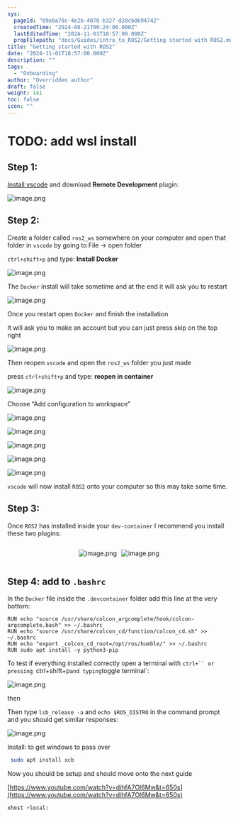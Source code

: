 ```yaml
---
sys:
  pageId: "89e0a78c-4e2b-4070-b327-d28cb0694742"
  createdTime: "2024-08-21T00:24:00.000Z"
  lastEditedTime: "2024-11-01T18:57:00.000Z"
  propFilepath: "docs/Guides/intro_to_ROS2/Getting started with ROS2.md"
title: "Getting started with ROS2"
date: "2024-11-01T18:57:00.000Z"
description: ""
tags:
  - "Onboarding"
author: "Overridden author"
draft: false
weight: 141
toc: false
icon: ""
---
```


# TODO: add wsl install

## Step 1:

[Install vscode](https://code.visualstudio.com/download) and download **Remote Development** plugin:

![image.png](https://prod-files-secure.s3.us-west-2.amazonaws.com/d518164a-d88e-44d1-a4ee-3adb3bd8bce0/efb52993-1881-4a40-b95e-6f020334f022/image.png?X-Amz-Algorithm=AWS4-HMAC-SHA256&X-Amz-Content-Sha256=UNSIGNED-PAYLOAD&X-Amz-Credential=ASIAZI2LB466U4RVFOSO%2F20250426%2Fus-west-2%2Fs3%2Faws4_request&X-Amz-Date=20250426T170238Z&X-Amz-Expires=3600&X-Amz-Security-Token=IQoJb3JpZ2luX2VjEK%2F%2F%2F%2F%2F%2F%2F%2F%2F%2F%2FwEaCXVzLXdlc3QtMiJHMEUCIQCAQa9aP7XA67fIwyLNP%2BCla6%2FEKsrbdERx%2FBbLRzn8CgIgQItkd0Bf%2FYIp26AIbFbZpXuGrwk0k78HT2VveNBc1C4q%2FwMISBAAGgw2Mzc0MjMxODM4MDUiDFiKi5VwjraeqCYQvyrcAw3UCKw%2B35pnQfZobK9VjYlII1tGzMVOLOmoTdikwPIMcUl%2BADx%2BlOzgmfLmLoyVWOeemarpk1UhDX2c7KBqJNIwHmoyaskg6oqUBGlm3L5JvBOXYujvVT5G1IX88vJn6ZQwXKON%2BwIA678RWz4FSkT309oWWJnLzhlz2zUT23QPKHIEDj1fWXYuJuuemzU9oQWR6SqbF3OyuAFCd2M%2BZLWrVRtY8jaTF9UwPdDZq1Ihf25NKFlSFxymBoSg4lQ%2Fs7Y6Es%2BzLomgdio3i221tqYxV8jQ8UGDj9uTxkrazTXuGvmGhVVNnl6Wf6Oj5OKIpiihm9q6vYEBMMUoKVsuP2muJocYMbVhsAhV1uPXnjC2%2F1U17FPm1JiAawNdPvC0D%2FacNCyVHgpc%2BG4O5RKET4SWwg7BgeMJhf%2BSe2OYthQ1h7GtNVlMeO5xlyyG3xNpd%2F7No3V7PZ4KqHYW%2BjQa8sJZ9OKM%2BqLuwN%2F1xA7lmzGaCG%2Bcnz3S6Dr8JWSvNjtZZ7yrgOi6bpNmV8aWQZyBlfK574dMIHxbKz%2F%2B04jGoW%2FNLzgAzderRGFBY0WEBYHxkfG7tRDxxG%2F127DtXE61JvpAk9fSEiKGaL2fgzJyOvamzVsffHNEOUNYLpufMPLms8AGOqUBJKTvom%2Bo74fA9nFPmdm0Hsk8SjaSfOjvjcFUr74lxFBjlb8e9C4zEecrvk33uYGpeFNCeKSzOAX1G9o44rp7ulPJ0jQ9JrkFwg8fhUMoz4XzsHcMC%2Fgj5O%2FBrfhDh7m6sboEBlyRcRDbgAlglpqSmDkropsoS9ayKR6%2FW%2FTLOSGUVBpJgzWukYJFN%2Bp%2BoZRXlvKmtZ0pfoiFJ2%2Fv6yySrMcTftIY&X-Amz-Signature=8b214938a81bc44ada7cc31349961b07ddeb1c005958ad5a40ed4077ce46b20e&X-Amz-SignedHeaders=host&x-id=GetObject)

## Step 2:

Create a folder called `ros2_ws` somewhere on your computer and open that folder in `vscode` by going to File → open folder 

`ctrl+shift+p` and type: **Install Docker**

![image.png](https://prod-files-secure.s3.us-west-2.amazonaws.com/d518164a-d88e-44d1-a4ee-3adb3bd8bce0/2269dc0e-1cd5-47ff-bceb-c04ad9b2eab0/image.png?X-Amz-Algorithm=AWS4-HMAC-SHA256&X-Amz-Content-Sha256=UNSIGNED-PAYLOAD&X-Amz-Credential=ASIAZI2LB466U4RVFOSO%2F20250426%2Fus-west-2%2Fs3%2Faws4_request&X-Amz-Date=20250426T170238Z&X-Amz-Expires=3600&X-Amz-Security-Token=IQoJb3JpZ2luX2VjEK%2F%2F%2F%2F%2F%2F%2F%2F%2F%2F%2FwEaCXVzLXdlc3QtMiJHMEUCIQCAQa9aP7XA67fIwyLNP%2BCla6%2FEKsrbdERx%2FBbLRzn8CgIgQItkd0Bf%2FYIp26AIbFbZpXuGrwk0k78HT2VveNBc1C4q%2FwMISBAAGgw2Mzc0MjMxODM4MDUiDFiKi5VwjraeqCYQvyrcAw3UCKw%2B35pnQfZobK9VjYlII1tGzMVOLOmoTdikwPIMcUl%2BADx%2BlOzgmfLmLoyVWOeemarpk1UhDX2c7KBqJNIwHmoyaskg6oqUBGlm3L5JvBOXYujvVT5G1IX88vJn6ZQwXKON%2BwIA678RWz4FSkT309oWWJnLzhlz2zUT23QPKHIEDj1fWXYuJuuemzU9oQWR6SqbF3OyuAFCd2M%2BZLWrVRtY8jaTF9UwPdDZq1Ihf25NKFlSFxymBoSg4lQ%2Fs7Y6Es%2BzLomgdio3i221tqYxV8jQ8UGDj9uTxkrazTXuGvmGhVVNnl6Wf6Oj5OKIpiihm9q6vYEBMMUoKVsuP2muJocYMbVhsAhV1uPXnjC2%2F1U17FPm1JiAawNdPvC0D%2FacNCyVHgpc%2BG4O5RKET4SWwg7BgeMJhf%2BSe2OYthQ1h7GtNVlMeO5xlyyG3xNpd%2F7No3V7PZ4KqHYW%2BjQa8sJZ9OKM%2BqLuwN%2F1xA7lmzGaCG%2Bcnz3S6Dr8JWSvNjtZZ7yrgOi6bpNmV8aWQZyBlfK574dMIHxbKz%2F%2B04jGoW%2FNLzgAzderRGFBY0WEBYHxkfG7tRDxxG%2F127DtXE61JvpAk9fSEiKGaL2fgzJyOvamzVsffHNEOUNYLpufMPLms8AGOqUBJKTvom%2Bo74fA9nFPmdm0Hsk8SjaSfOjvjcFUr74lxFBjlb8e9C4zEecrvk33uYGpeFNCeKSzOAX1G9o44rp7ulPJ0jQ9JrkFwg8fhUMoz4XzsHcMC%2Fgj5O%2FBrfhDh7m6sboEBlyRcRDbgAlglpqSmDkropsoS9ayKR6%2FW%2FTLOSGUVBpJgzWukYJFN%2Bp%2BoZRXlvKmtZ0pfoiFJ2%2Fv6yySrMcTftIY&X-Amz-Signature=abdc02ccb1608a475988604ca519d3ae50cac17c9adc8384e87cc5c9055073cf&X-Amz-SignedHeaders=host&x-id=GetObject)

The `Docker` install will take sometime and at the end it will ask you to restart

![image.png](https://prod-files-secure.s3.us-west-2.amazonaws.com/d518164a-d88e-44d1-a4ee-3adb3bd8bce0/ed233f78-be33-4b1f-b89c-9c346c0e961e/image.png?X-Amz-Algorithm=AWS4-HMAC-SHA256&X-Amz-Content-Sha256=UNSIGNED-PAYLOAD&X-Amz-Credential=ASIAZI2LB466U4RVFOSO%2F20250426%2Fus-west-2%2Fs3%2Faws4_request&X-Amz-Date=20250426T170238Z&X-Amz-Expires=3600&X-Amz-Security-Token=IQoJb3JpZ2luX2VjEK%2F%2F%2F%2F%2F%2F%2F%2F%2F%2F%2FwEaCXVzLXdlc3QtMiJHMEUCIQCAQa9aP7XA67fIwyLNP%2BCla6%2FEKsrbdERx%2FBbLRzn8CgIgQItkd0Bf%2FYIp26AIbFbZpXuGrwk0k78HT2VveNBc1C4q%2FwMISBAAGgw2Mzc0MjMxODM4MDUiDFiKi5VwjraeqCYQvyrcAw3UCKw%2B35pnQfZobK9VjYlII1tGzMVOLOmoTdikwPIMcUl%2BADx%2BlOzgmfLmLoyVWOeemarpk1UhDX2c7KBqJNIwHmoyaskg6oqUBGlm3L5JvBOXYujvVT5G1IX88vJn6ZQwXKON%2BwIA678RWz4FSkT309oWWJnLzhlz2zUT23QPKHIEDj1fWXYuJuuemzU9oQWR6SqbF3OyuAFCd2M%2BZLWrVRtY8jaTF9UwPdDZq1Ihf25NKFlSFxymBoSg4lQ%2Fs7Y6Es%2BzLomgdio3i221tqYxV8jQ8UGDj9uTxkrazTXuGvmGhVVNnl6Wf6Oj5OKIpiihm9q6vYEBMMUoKVsuP2muJocYMbVhsAhV1uPXnjC2%2F1U17FPm1JiAawNdPvC0D%2FacNCyVHgpc%2BG4O5RKET4SWwg7BgeMJhf%2BSe2OYthQ1h7GtNVlMeO5xlyyG3xNpd%2F7No3V7PZ4KqHYW%2BjQa8sJZ9OKM%2BqLuwN%2F1xA7lmzGaCG%2Bcnz3S6Dr8JWSvNjtZZ7yrgOi6bpNmV8aWQZyBlfK574dMIHxbKz%2F%2B04jGoW%2FNLzgAzderRGFBY0WEBYHxkfG7tRDxxG%2F127DtXE61JvpAk9fSEiKGaL2fgzJyOvamzVsffHNEOUNYLpufMPLms8AGOqUBJKTvom%2Bo74fA9nFPmdm0Hsk8SjaSfOjvjcFUr74lxFBjlb8e9C4zEecrvk33uYGpeFNCeKSzOAX1G9o44rp7ulPJ0jQ9JrkFwg8fhUMoz4XzsHcMC%2Fgj5O%2FBrfhDh7m6sboEBlyRcRDbgAlglpqSmDkropsoS9ayKR6%2FW%2FTLOSGUVBpJgzWukYJFN%2Bp%2BoZRXlvKmtZ0pfoiFJ2%2Fv6yySrMcTftIY&X-Amz-Signature=33aa6b148875a61ede43f67ff3f4cd003ccb039f4e2436819ad480d3c163d804&X-Amz-SignedHeaders=host&x-id=GetObject)

Once you restart open `Docker` and finish the installation

It will ask you to make an account but you can just press skip on the top right

![image.png](https://prod-files-secure.s3.us-west-2.amazonaws.com/d518164a-d88e-44d1-a4ee-3adb3bd8bce0/21010ad9-1659-4fd9-9f59-9932a09b2a3d/image.png?X-Amz-Algorithm=AWS4-HMAC-SHA256&X-Amz-Content-Sha256=UNSIGNED-PAYLOAD&X-Amz-Credential=ASIAZI2LB466U4RVFOSO%2F20250426%2Fus-west-2%2Fs3%2Faws4_request&X-Amz-Date=20250426T170238Z&X-Amz-Expires=3600&X-Amz-Security-Token=IQoJb3JpZ2luX2VjEK%2F%2F%2F%2F%2F%2F%2F%2F%2F%2F%2FwEaCXVzLXdlc3QtMiJHMEUCIQCAQa9aP7XA67fIwyLNP%2BCla6%2FEKsrbdERx%2FBbLRzn8CgIgQItkd0Bf%2FYIp26AIbFbZpXuGrwk0k78HT2VveNBc1C4q%2FwMISBAAGgw2Mzc0MjMxODM4MDUiDFiKi5VwjraeqCYQvyrcAw3UCKw%2B35pnQfZobK9VjYlII1tGzMVOLOmoTdikwPIMcUl%2BADx%2BlOzgmfLmLoyVWOeemarpk1UhDX2c7KBqJNIwHmoyaskg6oqUBGlm3L5JvBOXYujvVT5G1IX88vJn6ZQwXKON%2BwIA678RWz4FSkT309oWWJnLzhlz2zUT23QPKHIEDj1fWXYuJuuemzU9oQWR6SqbF3OyuAFCd2M%2BZLWrVRtY8jaTF9UwPdDZq1Ihf25NKFlSFxymBoSg4lQ%2Fs7Y6Es%2BzLomgdio3i221tqYxV8jQ8UGDj9uTxkrazTXuGvmGhVVNnl6Wf6Oj5OKIpiihm9q6vYEBMMUoKVsuP2muJocYMbVhsAhV1uPXnjC2%2F1U17FPm1JiAawNdPvC0D%2FacNCyVHgpc%2BG4O5RKET4SWwg7BgeMJhf%2BSe2OYthQ1h7GtNVlMeO5xlyyG3xNpd%2F7No3V7PZ4KqHYW%2BjQa8sJZ9OKM%2BqLuwN%2F1xA7lmzGaCG%2Bcnz3S6Dr8JWSvNjtZZ7yrgOi6bpNmV8aWQZyBlfK574dMIHxbKz%2F%2B04jGoW%2FNLzgAzderRGFBY0WEBYHxkfG7tRDxxG%2F127DtXE61JvpAk9fSEiKGaL2fgzJyOvamzVsffHNEOUNYLpufMPLms8AGOqUBJKTvom%2Bo74fA9nFPmdm0Hsk8SjaSfOjvjcFUr74lxFBjlb8e9C4zEecrvk33uYGpeFNCeKSzOAX1G9o44rp7ulPJ0jQ9JrkFwg8fhUMoz4XzsHcMC%2Fgj5O%2FBrfhDh7m6sboEBlyRcRDbgAlglpqSmDkropsoS9ayKR6%2FW%2FTLOSGUVBpJgzWukYJFN%2Bp%2BoZRXlvKmtZ0pfoiFJ2%2Fv6yySrMcTftIY&X-Amz-Signature=47ef7cd7384230d9d7bba66034ceb26d5195448e120d4eab9aa9b36fd98dc12f&X-Amz-SignedHeaders=host&x-id=GetObject)

Then reopen `vscode` and open the `ros2_ws` folder you just made

press `ctrl+shift+p` and type: **reopen in container**

![image.png](https://prod-files-secure.s3.us-west-2.amazonaws.com/d518164a-d88e-44d1-a4ee-3adb3bd8bce0/4e93b8c2-41ad-488c-8095-c74205196118/image.png?X-Amz-Algorithm=AWS4-HMAC-SHA256&X-Amz-Content-Sha256=UNSIGNED-PAYLOAD&X-Amz-Credential=ASIAZI2LB466U4RVFOSO%2F20250426%2Fus-west-2%2Fs3%2Faws4_request&X-Amz-Date=20250426T170238Z&X-Amz-Expires=3600&X-Amz-Security-Token=IQoJb3JpZ2luX2VjEK%2F%2F%2F%2F%2F%2F%2F%2F%2F%2F%2FwEaCXVzLXdlc3QtMiJHMEUCIQCAQa9aP7XA67fIwyLNP%2BCla6%2FEKsrbdERx%2FBbLRzn8CgIgQItkd0Bf%2FYIp26AIbFbZpXuGrwk0k78HT2VveNBc1C4q%2FwMISBAAGgw2Mzc0MjMxODM4MDUiDFiKi5VwjraeqCYQvyrcAw3UCKw%2B35pnQfZobK9VjYlII1tGzMVOLOmoTdikwPIMcUl%2BADx%2BlOzgmfLmLoyVWOeemarpk1UhDX2c7KBqJNIwHmoyaskg6oqUBGlm3L5JvBOXYujvVT5G1IX88vJn6ZQwXKON%2BwIA678RWz4FSkT309oWWJnLzhlz2zUT23QPKHIEDj1fWXYuJuuemzU9oQWR6SqbF3OyuAFCd2M%2BZLWrVRtY8jaTF9UwPdDZq1Ihf25NKFlSFxymBoSg4lQ%2Fs7Y6Es%2BzLomgdio3i221tqYxV8jQ8UGDj9uTxkrazTXuGvmGhVVNnl6Wf6Oj5OKIpiihm9q6vYEBMMUoKVsuP2muJocYMbVhsAhV1uPXnjC2%2F1U17FPm1JiAawNdPvC0D%2FacNCyVHgpc%2BG4O5RKET4SWwg7BgeMJhf%2BSe2OYthQ1h7GtNVlMeO5xlyyG3xNpd%2F7No3V7PZ4KqHYW%2BjQa8sJZ9OKM%2BqLuwN%2F1xA7lmzGaCG%2Bcnz3S6Dr8JWSvNjtZZ7yrgOi6bpNmV8aWQZyBlfK574dMIHxbKz%2F%2B04jGoW%2FNLzgAzderRGFBY0WEBYHxkfG7tRDxxG%2F127DtXE61JvpAk9fSEiKGaL2fgzJyOvamzVsffHNEOUNYLpufMPLms8AGOqUBJKTvom%2Bo74fA9nFPmdm0Hsk8SjaSfOjvjcFUr74lxFBjlb8e9C4zEecrvk33uYGpeFNCeKSzOAX1G9o44rp7ulPJ0jQ9JrkFwg8fhUMoz4XzsHcMC%2Fgj5O%2FBrfhDh7m6sboEBlyRcRDbgAlglpqSmDkropsoS9ayKR6%2FW%2FTLOSGUVBpJgzWukYJFN%2Bp%2BoZRXlvKmtZ0pfoiFJ2%2Fv6yySrMcTftIY&X-Amz-Signature=27486fff677162c058f5d064afadda57bd1bc6c78ecc754389fbc4b1cd1f9a55&X-Amz-SignedHeaders=host&x-id=GetObject)

Choose “Add configuration to workspace”

![image.png](https://prod-files-secure.s3.us-west-2.amazonaws.com/d518164a-d88e-44d1-a4ee-3adb3bd8bce0/9560b282-5060-4989-ba37-97e7b2c22476/image.png?X-Amz-Algorithm=AWS4-HMAC-SHA256&X-Amz-Content-Sha256=UNSIGNED-PAYLOAD&X-Amz-Credential=ASIAZI2LB466U4RVFOSO%2F20250426%2Fus-west-2%2Fs3%2Faws4_request&X-Amz-Date=20250426T170238Z&X-Amz-Expires=3600&X-Amz-Security-Token=IQoJb3JpZ2luX2VjEK%2F%2F%2F%2F%2F%2F%2F%2F%2F%2F%2FwEaCXVzLXdlc3QtMiJHMEUCIQCAQa9aP7XA67fIwyLNP%2BCla6%2FEKsrbdERx%2FBbLRzn8CgIgQItkd0Bf%2FYIp26AIbFbZpXuGrwk0k78HT2VveNBc1C4q%2FwMISBAAGgw2Mzc0MjMxODM4MDUiDFiKi5VwjraeqCYQvyrcAw3UCKw%2B35pnQfZobK9VjYlII1tGzMVOLOmoTdikwPIMcUl%2BADx%2BlOzgmfLmLoyVWOeemarpk1UhDX2c7KBqJNIwHmoyaskg6oqUBGlm3L5JvBOXYujvVT5G1IX88vJn6ZQwXKON%2BwIA678RWz4FSkT309oWWJnLzhlz2zUT23QPKHIEDj1fWXYuJuuemzU9oQWR6SqbF3OyuAFCd2M%2BZLWrVRtY8jaTF9UwPdDZq1Ihf25NKFlSFxymBoSg4lQ%2Fs7Y6Es%2BzLomgdio3i221tqYxV8jQ8UGDj9uTxkrazTXuGvmGhVVNnl6Wf6Oj5OKIpiihm9q6vYEBMMUoKVsuP2muJocYMbVhsAhV1uPXnjC2%2F1U17FPm1JiAawNdPvC0D%2FacNCyVHgpc%2BG4O5RKET4SWwg7BgeMJhf%2BSe2OYthQ1h7GtNVlMeO5xlyyG3xNpd%2F7No3V7PZ4KqHYW%2BjQa8sJZ9OKM%2BqLuwN%2F1xA7lmzGaCG%2Bcnz3S6Dr8JWSvNjtZZ7yrgOi6bpNmV8aWQZyBlfK574dMIHxbKz%2F%2B04jGoW%2FNLzgAzderRGFBY0WEBYHxkfG7tRDxxG%2F127DtXE61JvpAk9fSEiKGaL2fgzJyOvamzVsffHNEOUNYLpufMPLms8AGOqUBJKTvom%2Bo74fA9nFPmdm0Hsk8SjaSfOjvjcFUr74lxFBjlb8e9C4zEecrvk33uYGpeFNCeKSzOAX1G9o44rp7ulPJ0jQ9JrkFwg8fhUMoz4XzsHcMC%2Fgj5O%2FBrfhDh7m6sboEBlyRcRDbgAlglpqSmDkropsoS9ayKR6%2FW%2FTLOSGUVBpJgzWukYJFN%2Bp%2BoZRXlvKmtZ0pfoiFJ2%2Fv6yySrMcTftIY&X-Amz-Signature=24fedfb8c4b7989d0de74daf55455e159b5659d09659ca6d2a59355d2bbd4666&X-Amz-SignedHeaders=host&x-id=GetObject)

![image.png](https://prod-files-secure.s3.us-west-2.amazonaws.com/d518164a-d88e-44d1-a4ee-3adb3bd8bce0/2ee63f81-886b-48e8-a553-dc6e5eac99e4/image.png?X-Amz-Algorithm=AWS4-HMAC-SHA256&X-Amz-Content-Sha256=UNSIGNED-PAYLOAD&X-Amz-Credential=ASIAZI2LB466U4RVFOSO%2F20250426%2Fus-west-2%2Fs3%2Faws4_request&X-Amz-Date=20250426T170238Z&X-Amz-Expires=3600&X-Amz-Security-Token=IQoJb3JpZ2luX2VjEK%2F%2F%2F%2F%2F%2F%2F%2F%2F%2F%2FwEaCXVzLXdlc3QtMiJHMEUCIQCAQa9aP7XA67fIwyLNP%2BCla6%2FEKsrbdERx%2FBbLRzn8CgIgQItkd0Bf%2FYIp26AIbFbZpXuGrwk0k78HT2VveNBc1C4q%2FwMISBAAGgw2Mzc0MjMxODM4MDUiDFiKi5VwjraeqCYQvyrcAw3UCKw%2B35pnQfZobK9VjYlII1tGzMVOLOmoTdikwPIMcUl%2BADx%2BlOzgmfLmLoyVWOeemarpk1UhDX2c7KBqJNIwHmoyaskg6oqUBGlm3L5JvBOXYujvVT5G1IX88vJn6ZQwXKON%2BwIA678RWz4FSkT309oWWJnLzhlz2zUT23QPKHIEDj1fWXYuJuuemzU9oQWR6SqbF3OyuAFCd2M%2BZLWrVRtY8jaTF9UwPdDZq1Ihf25NKFlSFxymBoSg4lQ%2Fs7Y6Es%2BzLomgdio3i221tqYxV8jQ8UGDj9uTxkrazTXuGvmGhVVNnl6Wf6Oj5OKIpiihm9q6vYEBMMUoKVsuP2muJocYMbVhsAhV1uPXnjC2%2F1U17FPm1JiAawNdPvC0D%2FacNCyVHgpc%2BG4O5RKET4SWwg7BgeMJhf%2BSe2OYthQ1h7GtNVlMeO5xlyyG3xNpd%2F7No3V7PZ4KqHYW%2BjQa8sJZ9OKM%2BqLuwN%2F1xA7lmzGaCG%2Bcnz3S6Dr8JWSvNjtZZ7yrgOi6bpNmV8aWQZyBlfK574dMIHxbKz%2F%2B04jGoW%2FNLzgAzderRGFBY0WEBYHxkfG7tRDxxG%2F127DtXE61JvpAk9fSEiKGaL2fgzJyOvamzVsffHNEOUNYLpufMPLms8AGOqUBJKTvom%2Bo74fA9nFPmdm0Hsk8SjaSfOjvjcFUr74lxFBjlb8e9C4zEecrvk33uYGpeFNCeKSzOAX1G9o44rp7ulPJ0jQ9JrkFwg8fhUMoz4XzsHcMC%2Fgj5O%2FBrfhDh7m6sboEBlyRcRDbgAlglpqSmDkropsoS9ayKR6%2FW%2FTLOSGUVBpJgzWukYJFN%2Bp%2BoZRXlvKmtZ0pfoiFJ2%2Fv6yySrMcTftIY&X-Amz-Signature=7ef1ccf3717873a1441e0eaa385fbebcb90f861d3e58e8d146df9d6db1725278&X-Amz-SignedHeaders=host&x-id=GetObject)

![image.png](https://prod-files-secure.s3.us-west-2.amazonaws.com/d518164a-d88e-44d1-a4ee-3adb3bd8bce0/ae1580b2-b048-407e-aed9-b584224a7a04/image.png?X-Amz-Algorithm=AWS4-HMAC-SHA256&X-Amz-Content-Sha256=UNSIGNED-PAYLOAD&X-Amz-Credential=ASIAZI2LB466U4RVFOSO%2F20250426%2Fus-west-2%2Fs3%2Faws4_request&X-Amz-Date=20250426T170238Z&X-Amz-Expires=3600&X-Amz-Security-Token=IQoJb3JpZ2luX2VjEK%2F%2F%2F%2F%2F%2F%2F%2F%2F%2F%2FwEaCXVzLXdlc3QtMiJHMEUCIQCAQa9aP7XA67fIwyLNP%2BCla6%2FEKsrbdERx%2FBbLRzn8CgIgQItkd0Bf%2FYIp26AIbFbZpXuGrwk0k78HT2VveNBc1C4q%2FwMISBAAGgw2Mzc0MjMxODM4MDUiDFiKi5VwjraeqCYQvyrcAw3UCKw%2B35pnQfZobK9VjYlII1tGzMVOLOmoTdikwPIMcUl%2BADx%2BlOzgmfLmLoyVWOeemarpk1UhDX2c7KBqJNIwHmoyaskg6oqUBGlm3L5JvBOXYujvVT5G1IX88vJn6ZQwXKON%2BwIA678RWz4FSkT309oWWJnLzhlz2zUT23QPKHIEDj1fWXYuJuuemzU9oQWR6SqbF3OyuAFCd2M%2BZLWrVRtY8jaTF9UwPdDZq1Ihf25NKFlSFxymBoSg4lQ%2Fs7Y6Es%2BzLomgdio3i221tqYxV8jQ8UGDj9uTxkrazTXuGvmGhVVNnl6Wf6Oj5OKIpiihm9q6vYEBMMUoKVsuP2muJocYMbVhsAhV1uPXnjC2%2F1U17FPm1JiAawNdPvC0D%2FacNCyVHgpc%2BG4O5RKET4SWwg7BgeMJhf%2BSe2OYthQ1h7GtNVlMeO5xlyyG3xNpd%2F7No3V7PZ4KqHYW%2BjQa8sJZ9OKM%2BqLuwN%2F1xA7lmzGaCG%2Bcnz3S6Dr8JWSvNjtZZ7yrgOi6bpNmV8aWQZyBlfK574dMIHxbKz%2F%2B04jGoW%2FNLzgAzderRGFBY0WEBYHxkfG7tRDxxG%2F127DtXE61JvpAk9fSEiKGaL2fgzJyOvamzVsffHNEOUNYLpufMPLms8AGOqUBJKTvom%2Bo74fA9nFPmdm0Hsk8SjaSfOjvjcFUr74lxFBjlb8e9C4zEecrvk33uYGpeFNCeKSzOAX1G9o44rp7ulPJ0jQ9JrkFwg8fhUMoz4XzsHcMC%2Fgj5O%2FBrfhDh7m6sboEBlyRcRDbgAlglpqSmDkropsoS9ayKR6%2FW%2FTLOSGUVBpJgzWukYJFN%2Bp%2BoZRXlvKmtZ0pfoiFJ2%2Fv6yySrMcTftIY&X-Amz-Signature=82d433d8ade50b3a04d2125e8ea4216ba6e2d115a96b85f7898efc271d2e8f07&X-Amz-SignedHeaders=host&x-id=GetObject)

![image.png](https://prod-files-secure.s3.us-west-2.amazonaws.com/d518164a-d88e-44d1-a4ee-3adb3bd8bce0/53255b28-f75e-430f-b9e3-c0ac8577e42b/image.png?X-Amz-Algorithm=AWS4-HMAC-SHA256&X-Amz-Content-Sha256=UNSIGNED-PAYLOAD&X-Amz-Credential=ASIAZI2LB466U4RVFOSO%2F20250426%2Fus-west-2%2Fs3%2Faws4_request&X-Amz-Date=20250426T170238Z&X-Amz-Expires=3600&X-Amz-Security-Token=IQoJb3JpZ2luX2VjEK%2F%2F%2F%2F%2F%2F%2F%2F%2F%2F%2FwEaCXVzLXdlc3QtMiJHMEUCIQCAQa9aP7XA67fIwyLNP%2BCla6%2FEKsrbdERx%2FBbLRzn8CgIgQItkd0Bf%2FYIp26AIbFbZpXuGrwk0k78HT2VveNBc1C4q%2FwMISBAAGgw2Mzc0MjMxODM4MDUiDFiKi5VwjraeqCYQvyrcAw3UCKw%2B35pnQfZobK9VjYlII1tGzMVOLOmoTdikwPIMcUl%2BADx%2BlOzgmfLmLoyVWOeemarpk1UhDX2c7KBqJNIwHmoyaskg6oqUBGlm3L5JvBOXYujvVT5G1IX88vJn6ZQwXKON%2BwIA678RWz4FSkT309oWWJnLzhlz2zUT23QPKHIEDj1fWXYuJuuemzU9oQWR6SqbF3OyuAFCd2M%2BZLWrVRtY8jaTF9UwPdDZq1Ihf25NKFlSFxymBoSg4lQ%2Fs7Y6Es%2BzLomgdio3i221tqYxV8jQ8UGDj9uTxkrazTXuGvmGhVVNnl6Wf6Oj5OKIpiihm9q6vYEBMMUoKVsuP2muJocYMbVhsAhV1uPXnjC2%2F1U17FPm1JiAawNdPvC0D%2FacNCyVHgpc%2BG4O5RKET4SWwg7BgeMJhf%2BSe2OYthQ1h7GtNVlMeO5xlyyG3xNpd%2F7No3V7PZ4KqHYW%2BjQa8sJZ9OKM%2BqLuwN%2F1xA7lmzGaCG%2Bcnz3S6Dr8JWSvNjtZZ7yrgOi6bpNmV8aWQZyBlfK574dMIHxbKz%2F%2B04jGoW%2FNLzgAzderRGFBY0WEBYHxkfG7tRDxxG%2F127DtXE61JvpAk9fSEiKGaL2fgzJyOvamzVsffHNEOUNYLpufMPLms8AGOqUBJKTvom%2Bo74fA9nFPmdm0Hsk8SjaSfOjvjcFUr74lxFBjlb8e9C4zEecrvk33uYGpeFNCeKSzOAX1G9o44rp7ulPJ0jQ9JrkFwg8fhUMoz4XzsHcMC%2Fgj5O%2FBrfhDh7m6sboEBlyRcRDbgAlglpqSmDkropsoS9ayKR6%2FW%2FTLOSGUVBpJgzWukYJFN%2Bp%2BoZRXlvKmtZ0pfoiFJ2%2Fv6yySrMcTftIY&X-Amz-Signature=65d4f89a48d24640e8cbb829043eb8c5fcb847e656cb32a0e76322060e881a56&X-Amz-SignedHeaders=host&x-id=GetObject)

![image.png](https://prod-files-secure.s3.us-west-2.amazonaws.com/d518164a-d88e-44d1-a4ee-3adb3bd8bce0/7c562767-5af9-4ffb-97d1-327bcdf4ee00/image.png?X-Amz-Algorithm=AWS4-HMAC-SHA256&X-Amz-Content-Sha256=UNSIGNED-PAYLOAD&X-Amz-Credential=ASIAZI2LB466U4RVFOSO%2F20250426%2Fus-west-2%2Fs3%2Faws4_request&X-Amz-Date=20250426T170238Z&X-Amz-Expires=3600&X-Amz-Security-Token=IQoJb3JpZ2luX2VjEK%2F%2F%2F%2F%2F%2F%2F%2F%2F%2F%2FwEaCXVzLXdlc3QtMiJHMEUCIQCAQa9aP7XA67fIwyLNP%2BCla6%2FEKsrbdERx%2FBbLRzn8CgIgQItkd0Bf%2FYIp26AIbFbZpXuGrwk0k78HT2VveNBc1C4q%2FwMISBAAGgw2Mzc0MjMxODM4MDUiDFiKi5VwjraeqCYQvyrcAw3UCKw%2B35pnQfZobK9VjYlII1tGzMVOLOmoTdikwPIMcUl%2BADx%2BlOzgmfLmLoyVWOeemarpk1UhDX2c7KBqJNIwHmoyaskg6oqUBGlm3L5JvBOXYujvVT5G1IX88vJn6ZQwXKON%2BwIA678RWz4FSkT309oWWJnLzhlz2zUT23QPKHIEDj1fWXYuJuuemzU9oQWR6SqbF3OyuAFCd2M%2BZLWrVRtY8jaTF9UwPdDZq1Ihf25NKFlSFxymBoSg4lQ%2Fs7Y6Es%2BzLomgdio3i221tqYxV8jQ8UGDj9uTxkrazTXuGvmGhVVNnl6Wf6Oj5OKIpiihm9q6vYEBMMUoKVsuP2muJocYMbVhsAhV1uPXnjC2%2F1U17FPm1JiAawNdPvC0D%2FacNCyVHgpc%2BG4O5RKET4SWwg7BgeMJhf%2BSe2OYthQ1h7GtNVlMeO5xlyyG3xNpd%2F7No3V7PZ4KqHYW%2BjQa8sJZ9OKM%2BqLuwN%2F1xA7lmzGaCG%2Bcnz3S6Dr8JWSvNjtZZ7yrgOi6bpNmV8aWQZyBlfK574dMIHxbKz%2F%2B04jGoW%2FNLzgAzderRGFBY0WEBYHxkfG7tRDxxG%2F127DtXE61JvpAk9fSEiKGaL2fgzJyOvamzVsffHNEOUNYLpufMPLms8AGOqUBJKTvom%2Bo74fA9nFPmdm0Hsk8SjaSfOjvjcFUr74lxFBjlb8e9C4zEecrvk33uYGpeFNCeKSzOAX1G9o44rp7ulPJ0jQ9JrkFwg8fhUMoz4XzsHcMC%2Fgj5O%2FBrfhDh7m6sboEBlyRcRDbgAlglpqSmDkropsoS9ayKR6%2FW%2FTLOSGUVBpJgzWukYJFN%2Bp%2BoZRXlvKmtZ0pfoiFJ2%2Fv6yySrMcTftIY&X-Amz-Signature=0634f55de1e68bb39b91d04b798214d7ebc0d8122beb7d47bccf351126656553&X-Amz-SignedHeaders=host&x-id=GetObject)

`vscode` will now install `ROS2` onto your computer so this may take some time.

## Step 3:

Once `ROS2` has installed inside your `dev-container` I recommend you install these two plugins:

<div style="display: flex;flex-direction: row; column-gap:10px; max-width: 630px;justify-content: center;">
<div>

![image.png](https://prod-files-secure.s3.us-west-2.amazonaws.com/d518164a-d88e-44d1-a4ee-3adb3bd8bce0/3fc3d550-5a54-4ba1-ba6b-faa01cdb7369/image.png?X-Amz-Algorithm=AWS4-HMAC-SHA256&X-Amz-Content-Sha256=UNSIGNED-PAYLOAD&X-Amz-Credential=ASIAZI2LB466ZJERAUJ7%2F20250426%2Fus-west-2%2Fs3%2Faws4_request&X-Amz-Date=20250426T170240Z&X-Amz-Expires=3600&X-Amz-Security-Token=IQoJb3JpZ2luX2VjEK%2F%2F%2F%2F%2F%2F%2F%2F%2F%2F%2FwEaCXVzLXdlc3QtMiJGMEQCIDSn96856iZkU0whTrmhVktsGakTuUkMGmRfisHNa45%2BAiAlhFqYbIRLnBCjiHZeWyVduM1gRIBZ3siuvoC20LAFtyr%2FAwhIEAAaDDYzNzQyMzE4MzgwNSIMZmYXut%2B8%2FjrIAHQiKtwDN%2FHkkAyenVvtMMe2JESbg9e039nQ0yiaUTrC31Iv5UfvBPGMoYOA%2Bb7%2BRMbbx4%2B5oYE%2BdXK0BdkIkqCSbw3IVyg2fORhsW0zDiSwpTrUJmJfP7%2BXY6LDfQE6D%2FGVpXZqFNt9hRMiLEhqyA8qbsKORQl8RBtcRxOmaOz4QcaV1WgLlnpiXtNRlHLBQ9o3%2F3UZ76jJUt%2BGzAy2GhSOhyyAAHRWj0uGNjS8W93TnCcofzHmkawJjOhDsxP3Z%2BJxpNUCZDgbQLdyLH0EV%2Be5Kyfzr3%2BeNQIrsfl1zoi9J1ZkTt5vIaqN9qiqEGlFNoYWNBSVxVS2c62LCZPyEFg6lSw5kn4%2BEKDzuL7FxDapkyiEOf9VTfMGGtShPb2qf4bdkqVoC%2F59E0Rk%2FqPwCGxkM%2Fv6mqrNzBBB6yiIfnMBCQbmuQMuxdKKnCDuWpQNZ0u3K61K0DJ9ppZGDLGoKsBmewiH%2B9LPfLEY%2FqTCQKmC4c9HCNeTWkcdoqF8ISUgsB9fzPU5V9xyJaLt8p%2BHPc%2BPMactM3qsswCubGkmrBysSg7kkeewpfETBuj5zA%2FDYC5fxvG9FqOPR6OptDbL6PcgIiYPggvmQoswG5bksH%2Fqsbb7wwRPUBItqJzkX6%2BlkpMwvOazwAY6pgEqk2QgmwmlzvoOA5IT9NVJ3S4oF6owsOZmJIpjeGpwbVmyNOh1YSqX2rLjyh5Ddip%2FdYMCXoedLH1dYTaFe8U%2BqsSuEiou3vZxPwEboC1%2FvmJHDY8M92ijgoUPsTZizH%2FUGP4bN0wFYxAbL6BqC28X%2BPJP%2BqICvLeTTJ5%2BDRduHUSFDSWbm2H3nEKBDc8Kw1uoqh%2FmLBDrGMmsEub5qRetiWknGg11&X-Amz-Signature=ee5081124c478fa49de3b5ae7f37b95c3a1c4e7b8f962881497ce887236ece51&X-Amz-SignedHeaders=host&x-id=GetObject)

</div>
<div>

![image.png](https://prod-files-secure.s3.us-west-2.amazonaws.com/d518164a-d88e-44d1-a4ee-3adb3bd8bce0/d994cc66-13c2-4093-a5a3-f84cf4601a82/image.png?X-Amz-Algorithm=AWS4-HMAC-SHA256&X-Amz-Content-Sha256=UNSIGNED-PAYLOAD&X-Amz-Credential=ASIAZI2LB4663FLHWT3Z%2F20250426%2Fus-west-2%2Fs3%2Faws4_request&X-Amz-Date=20250426T170240Z&X-Amz-Expires=3600&X-Amz-Security-Token=IQoJb3JpZ2luX2VjEK%2F%2F%2F%2F%2F%2F%2F%2F%2F%2F%2FwEaCXVzLXdlc3QtMiJHMEUCIBJPIhxlvPWqZHEut69vC9Hymd4imb%2FJd7ydYujVmDT%2BAiEAgiM7%2Bz%2Fo4qIRQP21I2lK%2BIAPxPOEfJK0fZtl5vKKjz0q%2FwMISBAAGgw2Mzc0MjMxODM4MDUiDDpc3q62jlcpfM%2FfCyrcA2MQB1UTY9MGfPs9bDcdn%2BSflZlpPyQSLglwtgW1DP6xxB3JSvzS952TpN%2BJygWfjStBnq28AFUopEMgP12BKJju55Yy3fECeN7FzjVu%2BV64yOENMqiuhHvfNLP4RFRd1b4Lg5xjA76DB5vV6mbe2Gf0hpgFeeBdrGnx67%2BDJv707Lks8TewucQr97HwTwevGWKEB6EFVoT4MmgV5ks8y97FeaMcK91q55Nz%2FRZO0KSYbh81QA%2FIkvvr8Ui5npSb2qT%2FoPzVbM22mXcUq%2BH3Vx9a5nzjIPDuOGXsAA79vGAALnqznbGdvn2uZmBvKQMt%2BsDjIYt0Km4IlXKym%2Fk4V0Vj%2FQCkrIGR3pEmuC5Zeg%2By5gtfyko0GMheps4nxu2GBKW1g1FWasdPGoIf%2Fn1gvXn6WRNZd6tZ7GIRG13eaQ1u8f2MkO88ezKd3wH8ms62DUmopySv%2Be4kI5b%2BY0tLzpFZeeJsQABOsHBNqKWjrmGZnWaWwp0arJ81k8vr%2FzDatBJHbMJm%2BT09TLSlxh03jk9uXpTxr8w9U%2Bd40TudEh%2BiVgJVz6OhRBnX3p0ugqfmk%2FhL8tjzxxTnYVXwRGK5aDNk9N7Ec2HtnH6u6xvrDyArVA4YYX9IrNhCxiW2MIjns8AGOqUBhlwDykiR10vFnWxRi7Kf6JpQkKvkJlCeain3BbVGL68Di6cw5dkMtqwXVJOeIlT2Dlgv2rmVhlfIiMs9wSvY30gbojiYSp9csGq5jw4AtJ3ooKflQ0WdA1%2FrpgiZHrtwJsLZCgJvHMdcwA3HQb8Ni%2BrlOiC2kfEEqlDJCQ6kt7%2BQKkoLz4JKTmzxB9jhktp3DpVacd1MHIKDCUUcwAZRsu47kTWt&X-Amz-Signature=b1b6a7dec4dbad9f10e63cb48b31942a1c2fb433f4f83d017856c5aa15f527c1&X-Amz-SignedHeaders=host&x-id=GetObject)

</div>
</div>

## Step 4: add to `.bashrc`

In the `Docker` file inside the `.devcontainer` folder add this line at the very bottom: 

```docker
RUN echo "source /usr/share/colcon_argcomplete/hook/colcon-argcomplete.bash" >> ~/.bashrc
RUN echo "source /usr/share/colcon_cd/function/colcon_cd.sh" >> ~/.bashrc
RUN echo "export _colcon_cd_root=/opt/ros/humble/" >> ~/.bashrc
RUN sudo apt install -y python3-pip 
```

To test if everything installed correctly open a terminal with `ctrl+`` or pressing `ctrl+shift+p` and typing `toggle terminal`:

![image.png](https://prod-files-secure.s3.us-west-2.amazonaws.com/d518164a-d88e-44d1-a4ee-3adb3bd8bce0/6a4943d8-b04e-4c02-9a58-775f3384d1a5/image.png?X-Amz-Algorithm=AWS4-HMAC-SHA256&X-Amz-Content-Sha256=UNSIGNED-PAYLOAD&X-Amz-Credential=ASIAZI2LB466U4RVFOSO%2F20250426%2Fus-west-2%2Fs3%2Faws4_request&X-Amz-Date=20250426T170238Z&X-Amz-Expires=3600&X-Amz-Security-Token=IQoJb3JpZ2luX2VjEK%2F%2F%2F%2F%2F%2F%2F%2F%2F%2F%2FwEaCXVzLXdlc3QtMiJHMEUCIQCAQa9aP7XA67fIwyLNP%2BCla6%2FEKsrbdERx%2FBbLRzn8CgIgQItkd0Bf%2FYIp26AIbFbZpXuGrwk0k78HT2VveNBc1C4q%2FwMISBAAGgw2Mzc0MjMxODM4MDUiDFiKi5VwjraeqCYQvyrcAw3UCKw%2B35pnQfZobK9VjYlII1tGzMVOLOmoTdikwPIMcUl%2BADx%2BlOzgmfLmLoyVWOeemarpk1UhDX2c7KBqJNIwHmoyaskg6oqUBGlm3L5JvBOXYujvVT5G1IX88vJn6ZQwXKON%2BwIA678RWz4FSkT309oWWJnLzhlz2zUT23QPKHIEDj1fWXYuJuuemzU9oQWR6SqbF3OyuAFCd2M%2BZLWrVRtY8jaTF9UwPdDZq1Ihf25NKFlSFxymBoSg4lQ%2Fs7Y6Es%2BzLomgdio3i221tqYxV8jQ8UGDj9uTxkrazTXuGvmGhVVNnl6Wf6Oj5OKIpiihm9q6vYEBMMUoKVsuP2muJocYMbVhsAhV1uPXnjC2%2F1U17FPm1JiAawNdPvC0D%2FacNCyVHgpc%2BG4O5RKET4SWwg7BgeMJhf%2BSe2OYthQ1h7GtNVlMeO5xlyyG3xNpd%2F7No3V7PZ4KqHYW%2BjQa8sJZ9OKM%2BqLuwN%2F1xA7lmzGaCG%2Bcnz3S6Dr8JWSvNjtZZ7yrgOi6bpNmV8aWQZyBlfK574dMIHxbKz%2F%2B04jGoW%2FNLzgAzderRGFBY0WEBYHxkfG7tRDxxG%2F127DtXE61JvpAk9fSEiKGaL2fgzJyOvamzVsffHNEOUNYLpufMPLms8AGOqUBJKTvom%2Bo74fA9nFPmdm0Hsk8SjaSfOjvjcFUr74lxFBjlb8e9C4zEecrvk33uYGpeFNCeKSzOAX1G9o44rp7ulPJ0jQ9JrkFwg8fhUMoz4XzsHcMC%2Fgj5O%2FBrfhDh7m6sboEBlyRcRDbgAlglpqSmDkropsoS9ayKR6%2FW%2FTLOSGUVBpJgzWukYJFN%2Bp%2BoZRXlvKmtZ0pfoiFJ2%2Fv6yySrMcTftIY&X-Amz-Signature=6965006fcc7eb0e40a66f0f66d0595c8319b7c4be37849f140a5ab580f631bc4&X-Amz-SignedHeaders=host&x-id=GetObject)

then 

Then type `lsb_release -a` and `echo $ROS_DISTRO` in the command prompt and you should get similar responses:

![image.png](https://prod-files-secure.s3.us-west-2.amazonaws.com/d518164a-d88e-44d1-a4ee-3adb3bd8bce0/3e635dec-a805-4e85-8b9e-d000e5b71a4e/image.png?X-Amz-Algorithm=AWS4-HMAC-SHA256&X-Amz-Content-Sha256=UNSIGNED-PAYLOAD&X-Amz-Credential=ASIAZI2LB466U4RVFOSO%2F20250426%2Fus-west-2%2Fs3%2Faws4_request&X-Amz-Date=20250426T170238Z&X-Amz-Expires=3600&X-Amz-Security-Token=IQoJb3JpZ2luX2VjEK%2F%2F%2F%2F%2F%2F%2F%2F%2F%2F%2FwEaCXVzLXdlc3QtMiJHMEUCIQCAQa9aP7XA67fIwyLNP%2BCla6%2FEKsrbdERx%2FBbLRzn8CgIgQItkd0Bf%2FYIp26AIbFbZpXuGrwk0k78HT2VveNBc1C4q%2FwMISBAAGgw2Mzc0MjMxODM4MDUiDFiKi5VwjraeqCYQvyrcAw3UCKw%2B35pnQfZobK9VjYlII1tGzMVOLOmoTdikwPIMcUl%2BADx%2BlOzgmfLmLoyVWOeemarpk1UhDX2c7KBqJNIwHmoyaskg6oqUBGlm3L5JvBOXYujvVT5G1IX88vJn6ZQwXKON%2BwIA678RWz4FSkT309oWWJnLzhlz2zUT23QPKHIEDj1fWXYuJuuemzU9oQWR6SqbF3OyuAFCd2M%2BZLWrVRtY8jaTF9UwPdDZq1Ihf25NKFlSFxymBoSg4lQ%2Fs7Y6Es%2BzLomgdio3i221tqYxV8jQ8UGDj9uTxkrazTXuGvmGhVVNnl6Wf6Oj5OKIpiihm9q6vYEBMMUoKVsuP2muJocYMbVhsAhV1uPXnjC2%2F1U17FPm1JiAawNdPvC0D%2FacNCyVHgpc%2BG4O5RKET4SWwg7BgeMJhf%2BSe2OYthQ1h7GtNVlMeO5xlyyG3xNpd%2F7No3V7PZ4KqHYW%2BjQa8sJZ9OKM%2BqLuwN%2F1xA7lmzGaCG%2Bcnz3S6Dr8JWSvNjtZZ7yrgOi6bpNmV8aWQZyBlfK574dMIHxbKz%2F%2B04jGoW%2FNLzgAzderRGFBY0WEBYHxkfG7tRDxxG%2F127DtXE61JvpAk9fSEiKGaL2fgzJyOvamzVsffHNEOUNYLpufMPLms8AGOqUBJKTvom%2Bo74fA9nFPmdm0Hsk8SjaSfOjvjcFUr74lxFBjlb8e9C4zEecrvk33uYGpeFNCeKSzOAX1G9o44rp7ulPJ0jQ9JrkFwg8fhUMoz4XzsHcMC%2Fgj5O%2FBrfhDh7m6sboEBlyRcRDbgAlglpqSmDkropsoS9ayKR6%2FW%2FTLOSGUVBpJgzWukYJFN%2Bp%2BoZRXlvKmtZ0pfoiFJ2%2Fv6yySrMcTftIY&X-Amz-Signature=fe9987fdc683970c9e7b8e0d23430611b10b6c8e531902eb710e99f5c6bd04bf&X-Amz-SignedHeaders=host&x-id=GetObject)

Install:  to get windows to pass over

```bash
 sudo apt install xcb
```

Now you should be setup and should move onto the next guide 

[https://www.youtube.com/watch?v=dihfA7Ol6Mw&t=650s](https://www.youtube.com/watch?v=dihfA7Ol6Mw&t=650s)

```python
xhost +local:
```
